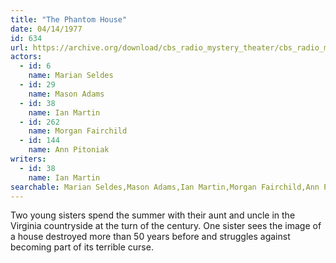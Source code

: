 ```yaml
---
title: "The Phantom House"
date: 04/14/1977
id: 634
url: https://archive.org/download/cbs_radio_mystery_theater/cbs_radio_mystery_theater-0601-0650.zip/cbs_radio_mystery_theater-0601-0650%2Fcbsrmt_0634_the_phantom_house.mp3
actors:  
  - id: 6
    name: Marian Seldes  
  - id: 29
    name: Mason Adams  
  - id: 38
    name: Ian Martin  
  - id: 262
    name: Morgan Fairchild  
  - id: 144
    name: Ann Pitoniak
writers:  
  - id: 38
    name: Ian Martin
searchable: Marian Seldes,Mason Adams,Ian Martin,Morgan Fairchild,Ann Pitoniak Ian Martin
---
```

Two young sisters spend the summer with their aunt and uncle in the Virginia countryside at the turn of the century. One sister sees the image of a house destroyed more than 50 years before and struggles against becoming part of its terrible curse.
